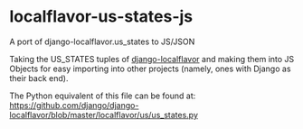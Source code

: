 # localflavor-us-states-js
A port of django-localflavor.us_states to JS/JSON

Taking the US_STATES tuples of [django-localflavor](https://github.com/django/django-localflavor/) and making them
into JS Objects for easy importing into other projects (namely, ones with Django as their back end).

The Python equivalent of this file can be found at: https://github.com/django/django-localflavor/blob/master/localflavor/us/us_states.py
